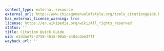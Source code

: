 ```yaml
---
content_type: external-resource
external_url: http://www.chicagomanualofstyle.org/tools_citationguide.html
has_external_license_warning: true
license: https://en.wikipedia.org/wiki/All_rights_reserved
status: ''
title: Citation Quick Guide
uid: e2ddae78-3758-4618-90a5-a4d1cda637ff
wayback_url: ''
---
```

